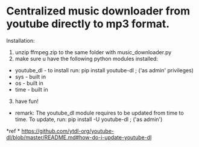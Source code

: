# Centralized music downloader from youtube directly to mp3 format.

Installation:
1. unzip ffmpeg.zip to the same folder with music_downloader.py
2. make sure u have the following python modules installed:
 - youtube_dl - to install run: pip install youtube-dl ; ('as admin' privileges)
 - sys        - built in
 - os         - built in
 - time       - built in
3.  have fun!

- remark:
The youtube_dl module requires to be updated from time to time. To update, run: pip install -U youtube-dl ; ('as admin')

*ref *
https://github.com/ytdl-org/youtube-dl/blob/master/README.md#how-do-i-update-youtube-dl

